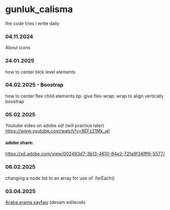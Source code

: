 # gunluk_calisma

the code tries i write daily

### 04.11.2024
About icons

### 24.01.2025

how to center blck level elements

### 04.02.2025 - Boostrap

how to center flex child elements
tip: give flex-wrap: wrap to align vertically
boostrap

### 05.02.2025

Youtube video on adobe xd! (will practice later)
https://www.youtube.com/watch?v=8EFz21Mk_wI

#### adobe share:

https://xd.adobe.com/view/002493d7-3b13-4610-84e2-72fa9f34fff6-5577/

### 06.02.2025

changing a node list to an array for use of .forEach()

### 03.04.2025

<a href="./03_04_2025/index3.html">Araba arama sayfası</a>
(devam edilecek)
